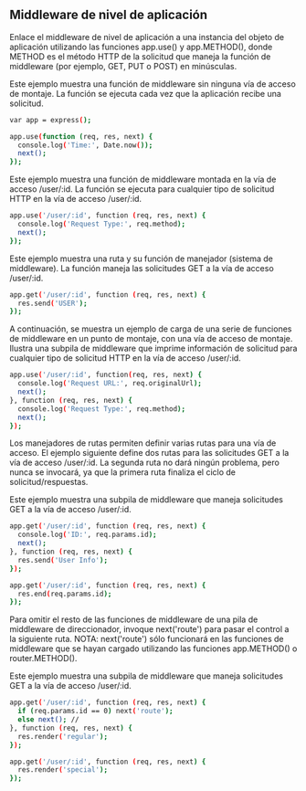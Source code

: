 ## Middleware de nivel de aplicación

Enlace el middleware de nivel de aplicación a una instancia del objeto de aplicación utilizando las funciones app.use() y app.METHOD(), donde METHOD es el método HTTP de la solicitud que maneja la función de middleware (por ejemplo, GET, PUT o POST) en minúsculas.

Este ejemplo muestra una función de middleware sin ninguna vía de acceso de montaje. La función se ejecuta cada vez que la aplicación recibe una solicitud.

```bash
var app = express();

app.use(function (req, res, next) {
  console.log('Time:', Date.now());
  next();
});

```
Este ejemplo muestra una función de middleware montada en la vía de acceso /user/:id. La función se ejecuta para cualquier tipo de solicitud HTTP en la vía de acceso /user/:id.

```bash
app.use('/user/:id', function (req, res, next) {
  console.log('Request Type:', req.method);
  next();
});

```

Este ejemplo muestra una ruta y su función de manejador (sistema de middleware). La función maneja las solicitudes GET a la vía de acceso /user/:id.

```bash
app.get('/user/:id', function (req, res, next) {
  res.send('USER');
});

```

A continuación, se muestra un ejemplo de carga de una serie de funciones de middleware en un punto de montaje, con una vía de acceso de montaje. Ilustra una subpila de middleware que imprime información de solicitud para cualquier tipo de solicitud HTTP en la vía de acceso /user/:id.

```bash
app.use('/user/:id', function(req, res, next) {
  console.log('Request URL:', req.originalUrl);
  next();
}, function (req, res, next) {
  console.log('Request Type:', req.method);
  next();
});

```

Los manejadores de rutas permiten definir varias rutas para una vía de acceso. El ejemplo siguiente define dos rutas para las solicitudes GET a la vía de acceso /user/:id. La segunda ruta no dará ningún problema, pero nunca se invocará, ya que la primera ruta finaliza el ciclo de solicitud/respuestas.

Este ejemplo muestra una subpila de middleware que maneja solicitudes GET a la vía de acceso /user/:id.

```bash
app.get('/user/:id', function (req, res, next) {
  console.log('ID:', req.params.id);
  next();
}, function (req, res, next) {
  res.send('User Info');
});

app.get('/user/:id', function (req, res, next) {
  res.end(req.params.id);
});

```

Para omitir el resto de las funciones de middleware de una pila de middleware de direccionador, invoque next('route') para pasar el control a la siguiente ruta. NOTA: next('route') sólo funcionará en las funciones de middleware que se hayan cargado utilizando las funciones app.METHOD() o router.METHOD().

Este ejemplo muestra una subpila de middleware que maneja solicitudes GET a la vía de acceso /user/:id.

```bash
app.get('/user/:id', function (req, res, next) {
  if (req.params.id == 0) next('route');
  else next(); //
}, function (req, res, next) {
  res.render('regular');
});

app.get('/user/:id', function (req, res, next) {
  res.render('special');
});

```